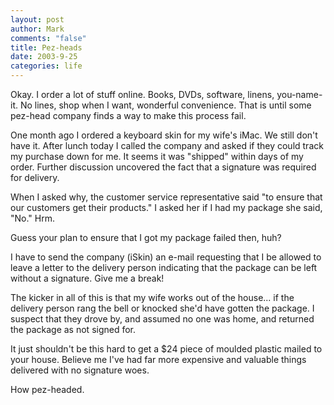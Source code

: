```yaml
--- 
layout: post
author: Mark
comments: "false"
title: Pez-heads
date: 2003-9-25
categories: life
---
```

Okay. I order a lot of stuff online. Books, DVDs, software, linens, you-name-it. No lines, shop when I want, wonderful convenience. That is until some pez-head company finds a way to make this process fail.

One month ago I ordered a keyboard skin for my wife's iMac. We still don't have it. After lunch today I called the company and asked if they could track my purchase down for me. It seems it was "shipped" within days of my order. Further discussion uncovered the fact that a signature was required for delivery.

When I asked why, the customer service representative said "to ensure that our customers get their products." I asked her if I had my package she said, "No." Hrm.

Guess your plan to ensure that I got my package failed then, huh?

I have to send the company (iSkin) an e-mail requesting that I be allowed to leave a letter to the delivery person indicating that the package can be left without a signature. Give me a break!

The kicker in all of this is that my wife works out of the house... if the delivery person rang the bell or knocked she'd have gotten the package. I suspect that they drove by, and assumed no one was home, and returned the package as not signed for.

It just shouldn't be this hard to get a $24 piece of moulded plastic mailed to your house. Believe me I've had far more expensive and valuable things delivered with no signature woes.

How pez-headed.
